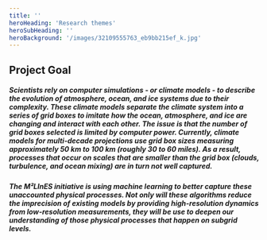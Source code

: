 ```yaml
---
title: ''
heroHeading: 'Research themes'
heroSubHeading: ''
heroBackground: '/images/32109555763_eb9bb215ef_k.jpg'
---
```


## Project Goal

##### Scientists rely on computer simulations - or **climate models** - to describe the evolution of atmosphere, ocean, and ice systems due to their complexity. These climate models separate the climate system into a series of **grid boxes** to imitate how the ocean, atmosphere, and ice are changing and interact with each other. The issue is that the number of grid boxes selected is **limited by computer power**. Currently, climate models for multi-decade projections use grid box sizes measuring approximately 50 km to 100 km (roughly 30 to 60 miles). As a result, processes that occur on **scales that are smaller than the grid box** (clouds, turbulence, and ocean mixing) are in turn not well captured.  

##### The **M²LInES** initiative is using **machine learning** to better capture these unaccounted physical processes. Not only will these algorithms reduce the imprecision of existing models by **providing high-resolution dynamics from low-resolution measurements**, they will be use to **deepen our understanding** of those physical processes that happen on **subgrid** levels. 
